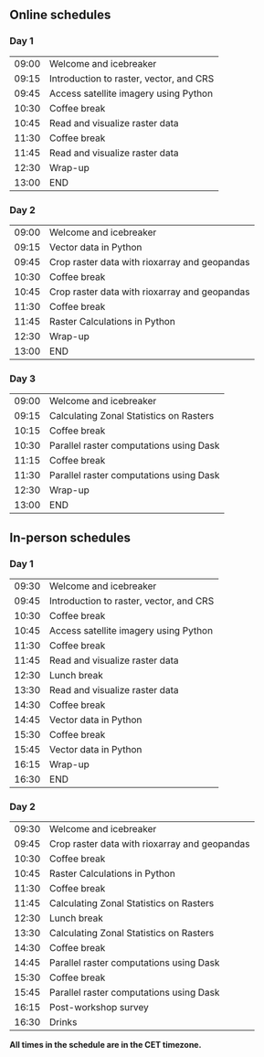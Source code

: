 ## Online schedules

<div class="row">
  <div class="col-md-6">
    <h3>Day 1</h3>
    <table class="table table-striped">
      <tr> <td>09:00</td> <td>Welcome and icebreaker </td> </tr>
      <tr> <td>09:15</td>  <td>Introduction to raster, vector, and CRS </td> </tr>
      <tr> <td>09:45</td>  <td>Access satellite imagery using Python</td> </tr>
      <tr> <td>10:30</td>  <td>Coffee break</td> </tr>
      <tr> <td>10:45</td>  <td>Read and visualize raster data</td> </tr>
      <tr> <td>11:30</td>  <td>Coffee break</td> </tr>
      <tr> <td>11:45</td>  <td>Read and visualize raster data</td> </tr>
      <tr> <td>12:30</td>  <td>Wrap-up</td> </tr>
      <tr> <td>13:00</td>  <td>END</td> </tr>
    </table>
  </div>
  <div class="col-md-6">
    <h3>Day 2</h3>
    <table class="table table-striped">
      <tr> <td>09:00</td>  <td>Welcome and icebreaker</td> </tr>
      <tr> <td>09:15</td>  <td>Vector data in Python</td> </tr>
      <tr> <td>09:45</td>  <td>Crop raster data with rioxarray and geopandas</td> </tr>
      <tr> <td>10:30</td>  <td>Coffee break</td> </tr>
      <tr> <td>10:45</td>  <td>Crop raster data with rioxarray and geopandas</td> </tr>
      <tr> <td>11:30</td>  <td>Coffee break</td> </tr>
      <tr> <td>11:45</td>  <td>Raster Calculations in Python</td> </tr>
      <tr> <td>12:30</td>  <td>Wrap-up</td> </tr>
      <tr> <td>13:00</td>  <td>END</td> </tr>
    </table>
  </div>
  <div class="col-md-6">
    <h3>Day 3</h3>
    <table class="table table-striped">
      <tr> <td>09:00</td>  <td>Welcome and icebreaker</td> </tr>
      <tr> <td>09:15</td>  <td>Calculating Zonal Statistics on Rasters</td> </tr>
      <tr> <td>10:15</td>  <td>Coffee break</td> </tr>
      <tr> <td>10:30</td>  <td>Parallel raster computations using Dask</td> </tr>
      <tr> <td>11:15</td>  <td>Coffee break</td> </tr>
      <tr> <td>11:30</td>  <td>Parallel raster computations using Dask</td> </tr>
      <tr> <td>12:30</td>  <td>Wrap-up</td> </tr>
      <tr> <td>13:00</td>  <td>END</td> </tr>
    </table>
  </div>
</div>

## In-person schedules

<div class="row">
  <div class="col-md-6">
    <h3>Day 1</h3>
    <table class="table table-striped">
      <tr> <td>09:30</td>  <td>Welcome and icebreaker </td> </tr>
      <tr> <td>09:45</td>  <td>Introduction to raster, vector, and CRS </td> </tr>
      <tr> <td>10:30</td>  <td>Coffee break</td> </tr>
      <tr> <td>10:45</td>  <td>Access satellite imagery using Python</td> </tr>
      <tr> <td>11:30</td>  <td>Coffee break</td> </tr>
      <tr> <td>11:45</td>  <td>Read and visualize raster data</td> </tr>
      <tr> <td>12:30</td>  <td>Lunch break</td> </tr>
      <tr> <td>13:30</td>  <td>Read and visualize raster data</td> </tr>
      <tr> <td>14:30</td>  <td>Coffee break</td> </tr>
      <tr> <td>14:45</td>  <td>Vector data in Python</td> </tr>
      <tr> <td>15:30</td>  <td>Coffee break</td> </tr>
      <tr> <td>15:45</td>  <td>Vector data in Python</td> </tr>
      <tr> <td>16:15</td>  <td>Wrap-up</td> </tr>
      <tr> <td>16:30</td>  <td>END</td> </tr>
    </table>
  </div>
  <div class="col-md-6">
    <h3>Day 2</h3>
    <table class="table table-striped">
      <tr> <td>09:30</td>  <td>Welcome and icebreaker</td> </tr>
      <tr> <td>09:45</td>  <td>Crop raster data with rioxarray and geopandas</td> </tr>
      <tr> <td>10:30</td>  <td>Coffee break</td> </tr>
      <tr> <td>10:45</td>  <td>Raster Calculations in Python</td> </tr>
      <tr> <td>11:30</td>  <td>Coffee break</td> </tr>
      <tr> <td>11:45</td>  <td>Calculating Zonal Statistics on Rasters</td> </tr>
      <tr> <td>12:30</td>  <td>Lunch break</td> </tr>
      <tr> <td>13:30</td>  <td>Calculating Zonal Statistics on Rasters</td> </tr>
      <tr> <td>14:30</td>  <td>Coffee break</td> </tr>
      <tr> <td>14:45</td>  <td>Parallel raster computations using Dask</td> </tr>
      <tr> <td>15:30</td>  <td>Coffee break</td> </tr>
      <tr> <td>15:45</td>  <td>Parallel raster computations using Dask</td> </tr>
      <tr> <td>16:15</td>  <td>Post-workshop survey</td> </tr>
      <tr> <td>16:30</td>  <td>Drinks</td> </tr>
    </table>
  </div>
</div>

<p><b>All times in the schedule are in the CET timezone.</b></p>